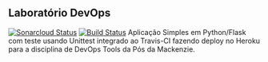 ## Laboratório DevOps
[![Sonarcloud Status](https://sonarcloud.io/api/project_badges/measure?project=devopsmackenzie&metric=alert_status)](https://sonarcloud.io/dashboard?id=devopsmackenzie) 
[![Build Status](https://travis-ci.com/github/fernandorberto/devopslab.svg?branch=main)](https://travis-ci.com/github/fernandorberto/devopslab)
Aplicação Simples em Python/Flask com teste usando Unittest integrado ao Travis-CI fazendo deploy no Heroku para a disciplina de DevOps Tools da Pós da Mackenzie.


